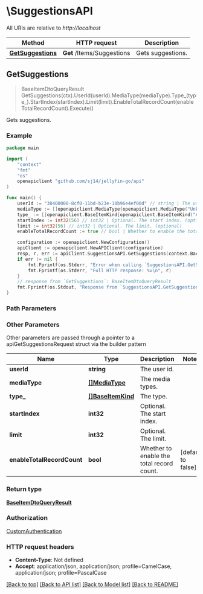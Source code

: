 # \SuggestionsAPI

All URIs are relative to *http://localhost*

Method | HTTP request | Description
------------- | ------------- | -------------
[**GetSuggestions**](SuggestionsAPI.md#GetSuggestions) | **Get** /Items/Suggestions | Gets suggestions.



## GetSuggestions

> BaseItemDtoQueryResult GetSuggestions(ctx).UserId(userId).MediaType(mediaType).Type_(type_).StartIndex(startIndex).Limit(limit).EnableTotalRecordCount(enableTotalRecordCount).Execute()

Gets suggestions.

### Example

```go
package main

import (
	"context"
	"fmt"
	"os"
	openapiclient "github.com/sj14/jellyfin-go/api"
)

func main() {
	userId := "38400000-8cf0-11bd-b23e-10b96e4ef00d" // string | The user id. (optional)
	mediaType := []openapiclient.MediaType{openapiclient.MediaType("Unknown")} // []MediaType | The media types. (optional)
	type_ := []openapiclient.BaseItemKind{openapiclient.BaseItemKind("AggregateFolder")} // []BaseItemKind | The type. (optional)
	startIndex := int32(56) // int32 | Optional. The start index. (optional)
	limit := int32(56) // int32 | Optional. The limit. (optional)
	enableTotalRecordCount := true // bool | Whether to enable the total record count. (optional) (default to false)

	configuration := openapiclient.NewConfiguration()
	apiClient := openapiclient.NewAPIClient(configuration)
	resp, r, err := apiClient.SuggestionsAPI.GetSuggestions(context.Background()).UserId(userId).MediaType(mediaType).Type_(type_).StartIndex(startIndex).Limit(limit).EnableTotalRecordCount(enableTotalRecordCount).Execute()
	if err != nil {
		fmt.Fprintf(os.Stderr, "Error when calling `SuggestionsAPI.GetSuggestions``: %v\n", err)
		fmt.Fprintf(os.Stderr, "Full HTTP response: %v\n", r)
	}
	// response from `GetSuggestions`: BaseItemDtoQueryResult
	fmt.Fprintf(os.Stdout, "Response from `SuggestionsAPI.GetSuggestions`: %v\n", resp)
}
```

### Path Parameters



### Other Parameters

Other parameters are passed through a pointer to a apiGetSuggestionsRequest struct via the builder pattern


Name | Type | Description  | Notes
------------- | ------------- | ------------- | -------------
 **userId** | **string** | The user id. | 
 **mediaType** | [**[]MediaType**](MediaType.md) | The media types. | 
 **type_** | [**[]BaseItemKind**](BaseItemKind.md) | The type. | 
 **startIndex** | **int32** | Optional. The start index. | 
 **limit** | **int32** | Optional. The limit. | 
 **enableTotalRecordCount** | **bool** | Whether to enable the total record count. | [default to false]

### Return type

[**BaseItemDtoQueryResult**](BaseItemDtoQueryResult.md)

### Authorization

[CustomAuthentication](../README.md#CustomAuthentication)

### HTTP request headers

- **Content-Type**: Not defined
- **Accept**: application/json, application/json; profile=CamelCase, application/json; profile=PascalCase

[[Back to top]](#) [[Back to API list]](../README.md#documentation-for-api-endpoints)
[[Back to Model list]](../README.md#documentation-for-models)
[[Back to README]](../README.md)

